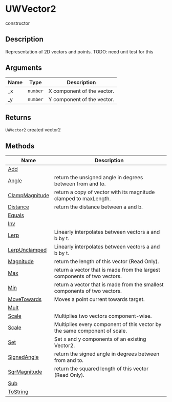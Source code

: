 # UWVector2

<span class="badge badge-secondary">constructor</span>

## Description
Representation of 2D vectors and points. TODO: need unit test for this

## Arguments
| Name | Type | Description |
| ---- | ---- | ----------- |
| _x | `number` | X component of the vector. |
| _y | `number` | Y component of the vector. |

## Returns
`UWVector2` created vector2

## Methods
| Name | Description |
| ---- | ----------- |
| [Add](UWVector2.Add.html) |  |
| [Angle](UWVector2.Angle.html) | return the unsigned angle in degrees between from and to. |
| [ClampMagnitude](UWVector2.ClampMagnitude.html) | return a copy of vector with its magnitude clamped to maxLength. |
| [Distance](UWVector2.Distance.html) | return the distance between a and b. |
| [Equals](UWVector2.Equals.html) |  |
| [Inv](UWVector2.Inv.html) |  |
| [Lerp](UWVector2.Lerp.html) | Linearly interpolates between vectors a and b by t. |
| [LerpUnclamped](UWVector2.LerpUnclamped.html) | Linearly interpolates between vectors a and b by t. |
| [Magnitude](UWVector2.Magnitude.html) | return the length of this vector (Read Only). |
| [Max](UWVector2.Max.html) | return a vector that is made from the largest components of two vectors. |
| [Min](UWVector2.Min.html) | return a vector that is made from the smallest components of two vectors. |
| [MoveTowards](UWVector2.MoveTowards.html) | Moves a point current towards target. |
| [Mult](UWVector2.Mult.html) |  |
| [Scale](UWVector2.Scale.html) | Multiplies two vectors component-wise. |
| [Scale](UWVector2.Scale.html) | Multiplies every component of this vector by the same component of scale. |
| [Set](UWVector2.Set.html) | Set x and y components of an existing Vector2. |
| [SignedAngle](UWVector2.SignedAngle.html) | return the signed angle in degrees between from and to. |
| [SqrMagnitude](UWVector2.SqrMagnitude.html) | return the squared length of this vector (Read Only). |
| [Sub](UWVector2.Sub.html) |  |
| [ToString](UWVector2.ToString.html) |  |